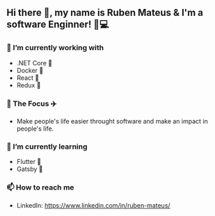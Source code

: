 <!--
**RubenMateus/RubenMateus** is a ✨ _special_ ✨ repository because its `README.md` (this file) appears on your GitHub profile.

Here are some ideas to get you started:

- 🔭 I’m currently working on ...
- 🌱 I’m currently learning ...
- 👯 I’m looking to collaborate on ...
- 🤔 I’m looking for help with ...
- 💬 Ask me about ...
- 📫 How to reach me: ...
- 😄 Pronouns: ...
- ⚡ Fun fact: ...
-->

## Hi there 👋, my name is Ruben Mateus & I'm a software Enginner! 🦖💻

### 🔭 I’m currently working with
* .NET Core 🥋
* Docker 🐳
* React 🐐
* Redux 🧢

### 🚀 The Focus ✈️
* Make people's life easier throught software and make an impact in people's life.

### 🌱 I’m currently learning
* Flutter 📲
* Gatsby 🎯

### 📫 How to reach me
* LinkedIn: https://www.linkedin.com/in/ruben-mateus/

